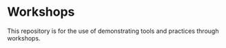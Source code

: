 # Workshops

This repository is for the use of demonstrating tools and practices through workshops.
